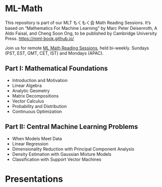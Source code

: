 # ML-Math

This repository is part of our MLT もくもく会 Math Reading Sessions. It’s based on “Mathematics For Machine Learning” by Marc Peter Deisenroth, A Aldo Faisal, and Cheng Soon Ong, to be published by Cambridge University Press. https://mml-book.github.io/

Join us for remote [ML Math Reading Sessions](https://machinelearningtokyo.com/2019/11/28/ml-math-reading-sessions/), held bi-weekly. Sundays (PST, EST, GMT, CET, IST) and Mondays (APAC).

## Part I: Mathematical Foundations

- Introduction and Motivation
- Linear Algebra
- Analytic Geometry
- Matrix Decompositions
- Vector Calculus
- Probability and Distribution
- Continuous Optimization

## Part II: Central Machine Learning Problems

- When Models Meet Data
- Linear Regression
- Dimensionality Reduction with Principal Component Analysis
- Density Estimation with Gaussian Mixture Models
- Classification with Support Vector Machines


# Presentations


